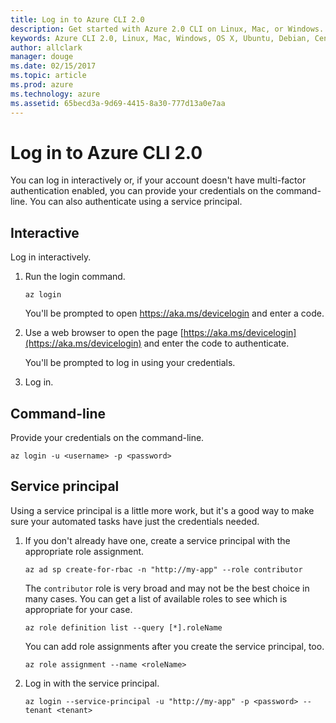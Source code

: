 ```yaml
---
title: Log in to Azure CLI 2.0
description: Get started with Azure 2.0 CLI on Linux, Mac, or Windows.
keywords: Azure CLI 2.0, Linux, Mac, Windows, OS X, Ubuntu, Debian, CentOS, RHEL, SUSE, CoreOS, Docker, Windows, Python, PIP
author: allclark
manager: douge
ms.date: 02/15/2017
ms.topic: article
ms.prod: azure
ms.technology: azure
ms.assetid: 65becd3a-9d69-4415-8a30-777d13a0e7aa
---
```


# Log in to Azure CLI 2.0

You can log in interactively or, if your account doesn't have multi-factor authentication enabled,
you can provide your credentials on the command-line.
You can also authenticate using a service principal.

## Interactive

Log in interactively.

1. Run the login command.

    ```azurecli
    az login
    ```

    You'll be prompted to open https://aka.ms/devicelogin and enter a code.

1. Use a web browser to open the page [https://aka.ms/devicelogin](https://aka.ms/devicelogin)
    and enter the code to authenticate.

    You'll be prompted to log in using your credentials.

1. Log in.

## Command-line

Provide your credentials on the command-line.

```azurecli
az login -u <username> -p <password>
```

## Service principal

Using a service principal is a little more work,
but it's a good way to make sure your automated tasks have just the credentials needed.

1. If you don't already have one, create a service principal with the appropriate role assignment.

    ```azurecli
    az ad sp create-for-rbac -n "http://my-app" --role contributor
    ```

    The `contributor` role is very broad and may not be the best choice in many cases.
    You can get a list of available roles to see which is appropriate for your case.

    ```azurecli
    az role definition list --query [*].roleName
    ```

    You can add role assignments after you create the service principal, too.
    
    ```azurecli
    az role assignment --name <roleName>
    ```

1. Log in with the service principal.

    ```azurecli
    az login --service-principal -u "http://my-app" -p <password> --tenant <tenant>
    ```
